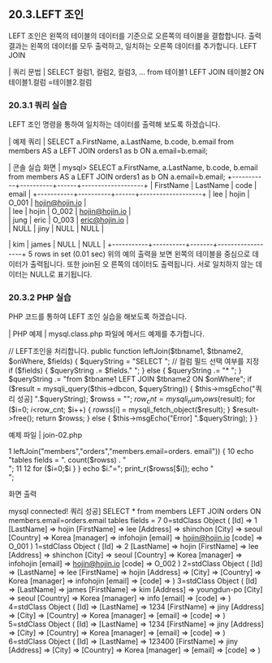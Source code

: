
## 20.3.LEFT 조인 
LEFT 조인은 왼쪽의 테이블의 데이터를 기준으로 오른쪽의 테이블을 결합합니다. 출력 결과는 왼쪽의 데이터를 모두 출력하고, 일치하는 오른쪽 데이터를 추가합니다. 
LEFT JOIN 

| 쿼리 문법 | 
SELECT 컬럼1, 컬럼2, 컬럼3, … from 테이블1 
LEFT JOIN 
테이블2 ON 테이블1.컬럼 =테이블2.컬럼 

### 20.3.1 쿼리 실습 
LEFT 조인 명령을 통하여 일치하는 데이터를 출력해 보도록 하겠습니다. 

| 예제 쿼리 | 
SELECT a.FirstName, a.LastName, b.code, b.email from members AS a LEFT JOIN orders1 as b ON a.email=b.email; 

| 콘솔 실습 화면 | 
mysql> SELECT a.FirstName, a.LastName, b.code, b.email from members AS a LEFT JOIN orders1 as b ON a.email=b.email; +-----------+----------+------+-------------------+ | FirstName | LastName | code | email | +-----------+----------+------+-------------------+ 
| lee  | hojin  | O_001 | hojin@hojin.io  |  
| lee  | hojin  | O_002 | hojin@hojin.io  |  
| jung  | eric  | O_003 | eric@hojin.io  |  
| NULL  | jiny  | NULL | NULL  |  

| kim | james | NULL | NULL | +-----------+----------+-------+------------------+ 5 rows in set (0.01 sec) 
위의 예의 출력을 보면 왼쪽의 테이블을 중심으로 데이터가 출력됩니다. 또한 join된 오 른쪽의 데이터도 출력됩니다. 서로 일치하지 않는 데이터는 NULL로 표기됩니다. 

### 20.3.2 PHP 실습 
PHP 코드를 통하여 LEFT 조인 실습을 해보도록 하겠습니다. 

| PHP 예제 | 
mysql.class.php 파일에 메서드 예제를 추가합니다. 

// LEFT조인을 처리합니다. public function leftJoin($tbname1, $tbname2, $onWhere, $fields) { 
$queryString = "SELECT "; 
// 컬럼 필드 선택 여부를 지정 if ($fields) { $queryString .= $fields." "; } else { $queryString .= "* "; } 
$queryString .= "from $tbname1 LEFT JOIN $tbname2 ON $onWhere"; 
if ($result = mysqli_query($this->dbcon, $queryString)) { $this->msgEcho("쿼리 성공] ".$queryString); $rowss = ""; $row_cnt = mysqli_num_rows($result); for ($i=0; $i<$row_cnt; $i++) { 
$rowss[$i] = mysqli_fetch_object($result); } 
$result->free(); return $rowss; } else { $this->msgEcho("Error] ".$queryString); } 
} 

예제 파일 | join-02.php 

1 <?php 
2 
3 include "dbinfo.php"; 
4 include "mysql.class.php"; 
5 
6 // ++ Mysqli DB 연결. 
7 $db = new JinyMysql(); 
8 
9 if ($rowss = $db->leftJoin("members","orders","members.email=orders. email")) { 
10 echo "tables fields = ". count($rowss) . "<br>"; 
11 
12 for ($i=0;$i<count($rowss);$i++) { 
13 14 15 16 17 18 19  ?>  }  }  echo $i."="; print_r($rowss[$i]); echo "<br>";  

화면 출력  

mysql connected! 쿼리 성공] SELECT * from members LEFT JOIN orders ON members.email=orders.email tables fields = 7 0=stdClass Object ( [Id] => 1 [LastName] => hojin [FirstName] => lee [Address] => shinchon [City] => seoul [Country] => Korea [manager] => infohojin [email] => hojin@hojin.io [code] => O_001 ) 1=stdClass Object ( [Id] => 2 [LastName] => hojin [FirstName] => lee [Address] 
=> shinchon [City] => seoul [Country] => Korea [manager] => infohojin [email] => hojin@hojin.io [code] => O_002 ) 2=stdClass Object ( [Id] => [LastName] => lee [FirstName] => hojin [Address] => [City] => [Country] => Korea [manager] => infohojin [email] => [code] => ) 3=stdClass Object ( [Id] => [LastName] => james [FirstName] => kim [Address] => youngdun-po [City] => seoul [Country] => Korea [manager] => info [email] => [code] => ) 4=stdClass Object ( [Id] => [LastName] => 1234 [FirstName] => jiny [Address] => [City] => [Country] => Korea [manager] => [email] => [code] => ) 5=stdClass Object ( [Id] => [LastName] => 1234 [FirstName] => jiny [Address] => [City] => [Country] => Korea [manager] => [email] => [code] => ) 6=stdClass Object ( [Id] => [LastName] => 123400 [FirstName] => jiny [Address] => [City] => [Country] => Korea [manager] => [email] => [code] => ) 
